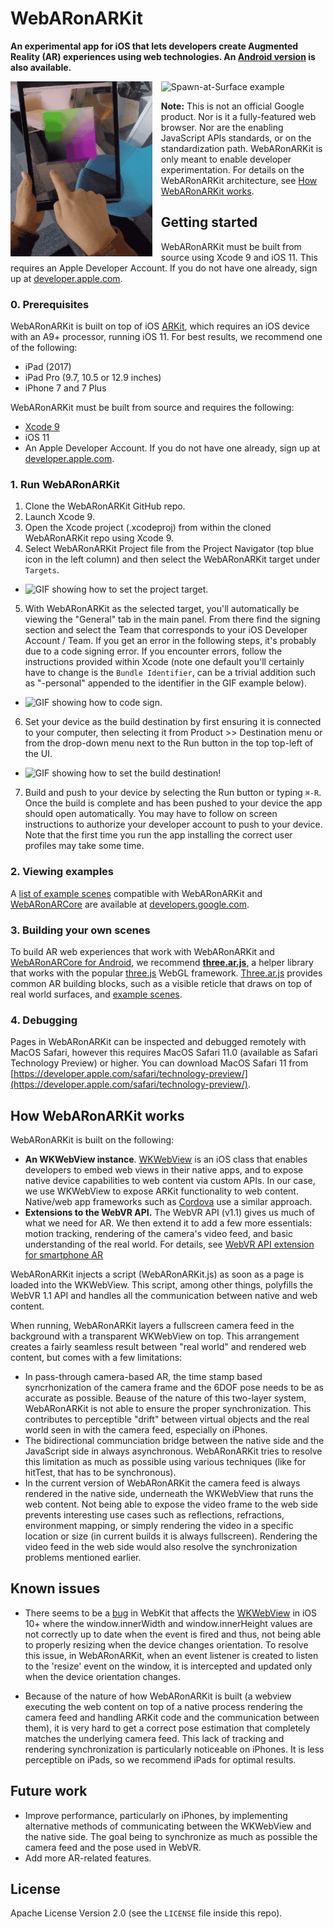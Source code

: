 # WebARonARKit

**An experimental app for iOS that lets developers create Augmented Reality (AR) experiences using web technologies. An [Android version](https://github.com/google-ar/WebARonARCore) is also available.**

<img alt="Spawn-at-Camera example" src="https://github.com/google-ar/three.ar.js/raw/master/examples/screencaps/20170829-arkit-spawnAtCamera-1.gif" style="float: left; object-fit: cover; width: 45%; height: 20em; margin-right: 1em; "><img alt="Spawn-at-Surface example" src="https://github.com/google-ar/three.ar.js/raw/master/examples/screencaps/20170829-arkit-spawnAtSurface-1.gif" style="width: 45%; height: 20em; object-fit: cover;">

**Note:** This is not an official Google product. Nor is it a fully-featured web browser. Nor are the enabling JavaScript APIs standards, or on the standardization path. WebARonARKit is only meant to enable developer experimentation. For details on the WebARonARKit architecture, see [How WebARonARKit works](#HowWebARonARKitWorks).

## Getting started
WebARonARKit must be built from source using Xcode 9 and iOS 11. This requires an Apple Developer Account. If you do not have one already, sign up at [developer.apple.com](http://developer.apple.com).

### <a name="Prerequisites">0. Prerequisites</a> 
WebARonARKit is built on top of iOS [ARKit](https://developer.apple.com/arkit/), which requires an iOS device with an A9+ processor, running iOS 11. For best results, we recommend one of the following:
+ iPad (2017)
+ iPad Pro (9.7, 10.5 or 12.9 inches)
+ iPhone 7 and 7 Plus

WebARonARKit must be built from source and requires the following:

+ [Xcode 9](https://developer.apple.com/xcode/) 
+ iOS 11
+ An Apple Developer Account. If you do not have one already, sign up at [developer.apple.com](http://developer.apple.com).


### <a name="RunWebARonARKit">1. Run WebARonARKit</a>
1. Clone the WebARonARKit GitHub repo.
2. Launch Xcode 9.
3. Open the Xcode project (.xcodeproj) from within the cloned WebARonARKit repo using Xcode 9. 
4. Select WebARonARKit Project file from the Project Navigator (top blue icon in the left column) and then select the WebARonARKit target under `Targets`.
  - ![GIF showing how to set the project target.](https://media.giphy.com/media/xUOxfc84FVlNqqeJeU/giphy.gif)
5. With WebARonARKit as the selected target, you'll automatically be viewing the "General" tab in the main panel. From there find the signing section and select the Team that corresponds to your iOS Developer Account / Team. If you get an error in the following steps, it's probably due to a code signing error. If you encounter errors, follow the instructions provided within Xcode (note one default you'll certainly have to change is the `Bundle Identifier`, can be a trivial addition such as "-personal" appended to the identifier in the GIF example below).
  - ![GIF showing how to code sign.](https://media.giphy.com/media/3osBL6RqUu3prBVYOc/giphy.gif)
6. Set your device as the build destination by first ensuring it is connected to your computer, then selecting it from Product >> Destination menu or from the drop-down menu next to the Run button in the top top-left of the UI.
  - ![GIF showing how to set the build destination!](https://media.giphy.com/media/3osBL6aab1y581gPyE/giphy.gif)
7. Build and push to your device by selecting the Run button or typing `⌘-R`. Once the build is complete and has been pushed to your device the app should open automatically. You may have to follow on screen instructions to authorize your developer account to push to your device. Note that the first time you run the app installing the correct user profiles may take some time.

### <a name="ViewingExamples">2. Viewing examples</a>
A [list of example scenes](https://developers.google.com/ar/develop/web/getting-started#examples) compatible with WebARonARKit and [WebARonARCore](https://github.com/google-ar/WebARonARCore) are available at [developers.google.com](https://developers.google.com/ar/develop/web/getting-started#examples).

### <a name="BuildingScenes">3. Building your own scenes</a>
To build AR web experiences that work with WebARonARKit and [WebARonARCore for Android](https://github.com/google-ar/WebARonARCore), we recommend **[three.ar.js](https://github.com/google-ar/three.ar.js)**, a helper library that works with the popular [three.js](http://threejs.org) WebGL framework. [Three.ar.js](https://github.com/google-ar/three.ar.js) provides common AR building blocks, such as a visible reticle that draws on top of real world surfaces, and [example scenes](https://github.com/google-ar/three.ar.js#examples).

### <a name="Debugging">4. Debugging </a>
Pages in WebARonARKit can be inspected and debugged remotely with MacOS Safari, however this requires MacOS Safari 11.0 (available as Safari Technology Preview) or higher. You can download MacOS Safari 11 from [https://developer.apple.com/safari/technology-preview/](https://developer.apple.com/safari/technology-preview/). 

## <a name="HowWebARonARKitWorks">How WebARonARKit works</a>

WebARonARKit is built on the following:

* **An WKWebView instance**. [WKWebView](https://developer.apple.com/documentation/webkit/wkwebview) is an iOS class that enables developers to embed web views in their native apps, and to expose native device capabilities to web content via custom APIs. In our case, we use WKWebView to expose ARKit functionality to web content. Native/web app frameworks such as [Cordova](https://cordova.apache.org/) use a similar approach.
* **Extensions to the WebVR API.** The WebVR API (v1.1) gives us much of what we need for AR. We then extend it to add a few more essentials: motion tracking, rendering of the camera's video feed, and basic understanding of the real world. For details, see [WebVR API extension for smartphone AR](https://github.com/google-ar/three.ar.js/blob/master/webvr_ar_extension.md)

WebARonARKit injects a script (WebARonARKit.js) as soon as a page is loaded into the WKWebView. This script, among other things, polyfills the WebVR 1.1 API and handles all the communication between native and web content.

When running, WebARonARKit layers a fullscreen camera feed in the background with a transparent WKWebView on top. This arrangement creates a fairly seamless result between "real world" and rendered web content, but comes with a few limitations:

* In pass-through camera-based AR, the time stamp based syncrhonization of the camera frame and the 6DOF pose needs to be as accurate as possible. Beause of the nature of this two-layer system, WebARonARKit is not able to ensure the proper synchronization. This contributes to perceptible "drift" between virtual objects and the real world seen in with the camera feed, especially on iPhones.
* The bidirectional communciation bridge between the native side and the JavaScript side in always asynchronous. WebARonARKit tries to resolve this limitation as much as possible using various techniques (like for hitTest, that has to be synchronous).
* In the current version of WebARonARKit the camera feed is always rendered in the native side, underneath the WKWebView that runs the web content. Not being able to expose the video frame to the web side prevents interesting use cases such as reflections, refractions, environment mapping, or simply rendering the video in a specific location or size (in current builds it is always fullscreen). Rendering the video feed in the web side would also resolve the synchronization problems mentioned earlier.

## <a name="KnownIssues">Known issues</a>
+ There seems to be a [bug](https://bugs.webkit.org/show_bug.cgi?id=170595) in WebKit that affects the [WKWebView](https://developer.apple.com/documentation/webkit/wkwebview) in iOS 10+ where the window.innerWidth and window.innerHeight values are not correctly up to date when the event is fired and thus, not being able to properly resizing when the device changes orientation. To resolve this issue, in WebARonARKit, when an event listener is created to listen to the 'resize' event on the window, it is intercepted and updated only when the device orientation changes.

+ Because of the nature of how WebARonARKit is built (a webview executing the web content on top of a native process rendering the camera feed and handling ARKit code and the communication between them), it is very hard to get a correct pose estimation that completely matches the underlying camera feed. This lack of tracking and rendering synchronization is particularly noticeable on iPhones. It is less perceptible on iPads, so we recommend iPads for optimal results.

## <a name="FutureWork">Future work</a>
+ Improve performance, particularly on iPhones, by implementing alternative methods of communicating between the WKWebView and the native side. The goal being to synchronize as much as possible the camera feed and the pose used in WebVR.
+ Add more AR-related features.

## <a name="License">License</a>
Apache License Version 2.0 (see the `LICENSE` file inside this repo).
